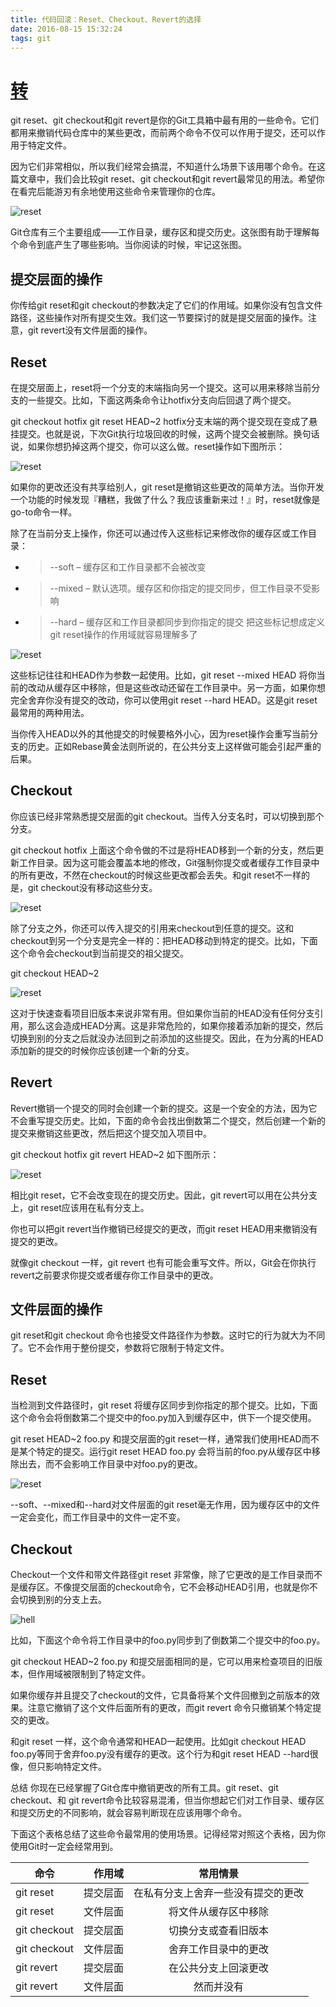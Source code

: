 ```yaml
---
title: 代码回滚：Reset、Checkout、Revert的选择
date: 2016-08-15 15:32:24
tags: git
---
```

# [转](https://github.com/geeeeeeeeek/git-recipes/wiki/5.2-%E4%BB%A3%E7%A0%81%E5%9B%9E%E6%BB%9A%EF%BC%9AReset%E3%80%81Checkout%E3%80%81Revert%E7%9A%84%E9%80%89%E6%8B%A9)

git reset、git checkout和git revert是你的Git工具箱中最有用的一些命令。它们都用来撤销代码仓库中的某些更改，而前两个命令不仅可以作用于提交，还可以作用于特定文件。

因为它们非常相似，所以我们经常会搞混，不知道什么场景下该用哪个命令。在这篇文章中，我们会比较git reset、git checkout和git revert最常见的用法。希望你在看完后能游刃有余地使用这些命令来管理你的仓库。

![reset](https://camo.githubusercontent.com/eacc3cd372cf72b9902a1ff40b3db89df00e7539/68747470733a2f2f7777772e61746c61737369616e2e636f6d2f6769742f696d616765732f7475746f7269616c732f616476616e6365642f726573657474696e672d636865636b696e672d6f75742d616e642d726576657274696e672f30312e737667)

Git仓库有三个主要组成——工作目录，缓存区和提交历史。这张图有助于理解每个命令到底产生了哪些影响。当你阅读的时候，牢记这张图。

## 提交层面的操作
你传给git reset和git checkout的参数决定了它们的作用域。如果你没有包含文件路径，这些操作对所有提交生效。我们这一节要探讨的就是提交层面的操作。注意，git revert没有文件层面的操作。

## Reset
在提交层面上，reset将一个分支的末端指向另一个提交。这可以用来移除当前分支的一些提交。比如，下面这两条命令让hotfix分支向后回退了两个提交。

git checkout hotfix
git reset HEAD~2
hotfix分支末端的两个提交现在变成了悬挂提交。也就是说，下次Git执行垃圾回收的时候，这两个提交会被删除。换句话说，如果你想扔掉这两个提交，你可以这么做。reset操作如下图所示：

![reset](https://camo.githubusercontent.com/3d55df040cb530482894661b35212b83ff4e5e14/68747470733a2f2f7777772e61746c61737369616e2e636f6d2f6769742f696d616765732f7475746f7269616c732f616476616e6365642f726573657474696e672d636865636b696e672d6f75742d616e642d726576657274696e672f30322e737667)

如果你的更改还没有共享给别人，git reset是撤销这些更改的简单方法。当你开发一个功能的时候发现『糟糕，我做了什么？我应该重新来过！』时，reset就像是go-to命令一样。

除了在当前分支上操作，你还可以通过传入这些标记来修改你的缓存区或工作目录：

* > --soft – 缓存区和工作目录都不会被改变
* > --mixed – 默认选项。缓存区和你指定的提交同步，但工作目录不受影响
* > --hard – 缓存区和工作目录都同步到你指定的提交
把这些标记想成定义git reset操作的作用域就容易理解多了

![reset](https://camo.githubusercontent.com/6f605243c7eedce24cd32e53348d7f5b2db20bff/68747470733a2f2f7777772e61746c61737369616e2e636f6d2f6769742f696d616765732f7475746f7269616c732f616476616e6365642f726573657474696e672d636865636b696e672d6f75742d616e642d726576657274696e672f30332e737667)

这些标记往往和HEAD作为参数一起使用。比如，git reset --mixed HEAD 将你当前的改动从缓存区中移除，但是这些改动还留在工作目录中。另一方面，如果你想完全舍弃你没有提交的改动，你可以使用git reset --hard HEAD。这是git reset最常用的两种用法。

当你传入HEAD以外的其他提交的时候要格外小心，因为reset操作会重写当前分支的历史。正如Rebase黄金法则所说的，在公共分支上这样做可能会引起严重的后果。

## Checkout
你应该已经非常熟悉提交层面的git checkout。当传入分支名时，可以切换到那个分支。

git checkout hotfix
上面这个命令做的不过是将HEAD移到一个新的分支，然后更新工作目录。因为这可能会覆盖本地的修改，Git强制你提交或者缓存工作目录中的所有更改，不然在checkout的时候这些更改都会丢失。和git reset不一样的是，git checkout没有移动这些分支。

![reset](https://camo.githubusercontent.com/5d7183ad484d57e357ae45ea400ae565a533fe9a/68747470733a2f2f7777772e61746c61737369616e2e636f6d2f6769742f696d616765732f7475746f7269616c732f616476616e6365642f726573657474696e672d636865636b696e672d6f75742d616e642d726576657274696e672f30342e737667)

除了分支之外，你还可以传入提交的引用来checkout到任意的提交。这和checkout到另一个分支是完全一样的：把HEAD移动到特定的提交。比如，下面这个命令会checkout到当前提交的祖父提交。

git checkout HEAD~2

![reset](https://camo.githubusercontent.com/b6b326af6c5f485ea326120dd2f1f78e741d1748/68747470733a2f2f7777772e61746c61737369616e2e636f6d2f6769742f696d616765732f7475746f7269616c732f616476616e6365642f726573657474696e672d636865636b696e672d6f75742d616e642d726576657274696e672f30352e737667)

这对于快速查看项目旧版本来说非常有用。但如果你当前的HEAD没有任何分支引用，那么这会造成HEAD分离。这是非常危险的，如果你接着添加新的提交，然后切换到别的分支之后就没办法回到之前添加的这些提交。因此，在为分离的HEAD添加新的提交的时候你应该创建一个新的分支。

## Revert
Revert撤销一个提交的同时会创建一个新的提交。这是一个安全的方法，因为它不会重写提交历史。比如，下面的命令会找出倒数第二个提交，然后创建一个新的提交来撤销这些更改，然后把这个提交加入项目中。

git checkout hotfix
git revert HEAD~2
如下图所示：

![reset](https://camo.githubusercontent.com/ca3c454935277b49e1c75e04644d979e796c50e8/68747470733a2f2f7777772e61746c61737369616e2e636f6d2f6769742f696d616765732f7475746f7269616c732f616476616e6365642f726573657474696e672d636865636b696e672d6f75742d616e642d726576657274696e672f30362e737667)

相比git reset，它不会改变现在的提交历史。因此，git revert可以用在公共分支上，git reset应该用在私有分支上。

你也可以把git revert当作撤销已经提交的更改，而git reset HEAD用来撤销没有提交的更改。

就像git checkout 一样，git revert 也有可能会重写文件。所以，Git会在你执行revert之前要求你提交或者缓存你工作目录中的更改。

## 文件层面的操作
git reset和git checkout 命令也接受文件路径作为参数。这时它的行为就大为不同了。它不会作用于整份提交，参数将它限制于特定文件。

## Reset
当检测到文件路径时，git reset 将缓存区同步到你指定的那个提交。比如，下面这个命令会将倒数第二个提交中的foo.py加入到缓存区中，供下一个提交使用。

git reset HEAD~2 foo.py
和提交层面的git reset一样，通常我们使用HEAD而不是某个特定的提交。运行git reset HEAD foo.py 会将当前的foo.py从缓存区中移除出去，而不会影响工作目录中对foo.py的更改。

![reset](https://camo.githubusercontent.com/9919767b710f165cb3ee6b18cf32356a220e814f/68747470733a2f2f7777772e61746c61737369616e2e636f6d2f6769742f696d616765732f7475746f7269616c732f616476616e6365642f726573657474696e672d636865636b696e672d6f75742d616e642d726576657274696e672f30372e737667)

--soft、--mixed和--hard对文件层面的git reset毫无作用，因为缓存区中的文件一定会变化，而工作目录中的文件一定不变。

## Checkout

Checkout一个文件和带文件路径git reset 非常像，除了它更改的是工作目录而不是缓存区。不像提交层面的checkout命令，它不会移动HEAD引用，也就是你不会切换到别的分支上去。

![hell](https://camo.githubusercontent.com/cf90b3529e12e1ccb439d1b45513e187fc90291d/68747470733a2f2f7777772e61746c61737369616e2e636f6d2f6769742f696d616765732f7475746f7269616c732f616476616e6365642f726573657474696e672d636865636b696e672d6f75742d616e642d726576657274696e672f30382e737667)

比如，下面这个命令将工作目录中的foo.py同步到了倒数第二个提交中的foo.py。

git checkout HEAD~2 foo.py
和提交层面相同的是，它可以用来检查项目的旧版本，但作用域被限制到了特定文件。

如果你缓存并且提交了checkout的文件，它具备将某个文件回撤到之前版本的效果。注意它撤销了这个文件后面所有的更改，而git revert 命令只撤销某个特定提交的更改。

和git reset 一样，这个命令通常和HEAD一起使用。比如git checkout HEAD foo.py等同于舍弃foo.py没有缓存的更改。这个行为和git reset HEAD --hard很像，但只影响特定文件。

总结
你现在已经掌握了Git仓库中撤销更改的所有工具。git reset、git checkout、和 git revert命令比较容易混淆，但当你想起它们对工作目录、缓存区和提交历史的不同影响，就会容易判断现在应该用哪个命令。

下面这个表格总结了这些命令最常用的使用场景。记得经常对照这个表格，因为你使用Git时一定会经常用到。

|命令	        |作用域	   |常用情景|
|-------------- |--------: |:---------------------------------:|
|git reset	    |提交层面  |在私有分支上舍弃一些没有提交的更改|
|git reset	    |文件层面  |将文件从缓存区中移除|
|git checkout	|提交层面  |切换分支或查看旧版本|
|git checkout	|文件层面  |舍弃工作目录中的更改|
|git revert	    |提交层面  |在公共分支上回滚更改|
|git revert	    |文件层面  |然而并没有|
